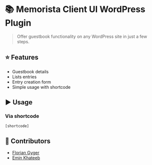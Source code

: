 # :books: Memorista Client UI WordPress Plugin

> Offer guestbook functionality on any WordPress site in just a few steps.

## :star: Features

- Guestbook details
- Lists entries
- Entry creation form
- Simple usage with shortcode

## :arrow_forward: Usage

### Via shortcode

```
[shortcode]
```

## :raising_hand: Contributors

- [Florian Gyger](https://floriangyger.ch)
- [Emin Khateeb](https://emin.ch)
